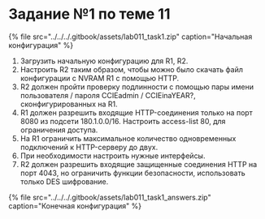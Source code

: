 # Задание №1 по теме 11

{% file src="../../../.gitbook/assets/lab011\_task1.zip" caption="Начальная конфигурация" %}

1. Загрузить начальную конфигурацию для R1, R2.  
2. Настроить R2 таким образом, чтобы можно было скачать файл конфигурации с NVRAM R1 с помощью HTTP.  
3. R2 должен пройти проверку подлинности с помощью пары имени пользователя / пароля CCIEadmin / CCIEinaYEAR?, сконфигурированных на R1.  
4. R1 должен разрешить входящие HTTP-соединения только на порт 8080 из подсети 180.1.0.0/16. Настроить access-list 80, для ограничения доступа.  
5. На R1 ограничить максимальное количество одновременных подключений к HTTP-серверу до двух.  
6. При необходимости настроить нужные интерфейсы.  
7. R2 должен разрешить входящие защищенные соединения HTTP на порт 4043, но ограничить функции безопасности, использовать только DES шифрование.  


{% file src="../../../.gitbook/assets/lab011\_task1\_answers.zip" caption="Конечная конфигурация" %}

